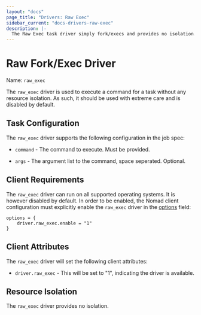 ```yaml
---
layout: "docs"
page_title: "Drivers: Raw Exec"
sidebar_current: "docs-drivers-raw-exec"
description: |-
  The Raw Exec task driver simply fork/execs and provides no isolation.
---
```


# Raw Fork/Exec Driver

Name: `raw_exec`

The `raw_exec` driver is used to execute a command for a task without any
resource isolation. As such, it should be used with extreme care and is disabled
by default.

## Task Configuration

The `raw_exec` driver supports the following configuration in the job spec:

* `command` - The command to execute. Must be provided.

* `args` - The argument list to the command, space seperated. Optional.

## Client Requirements

The `raw_exec` driver can run on all supported operating systems. It is however
disabled by default. In order to be enabled, the Nomad client configuration must
explicitly enable the `raw_exec` driver in the
[options](../agent/config.html#options) field:

```
options = {
    driver.raw_exec.enable = "1"
}
```

## Client Attributes

The `raw_exec` driver will set the following client attributes:

* `driver.raw_exec` - This will be set to "1", indicating the
  driver is available.

## Resource Isolation

The `raw_exec` driver provides no isolation.
